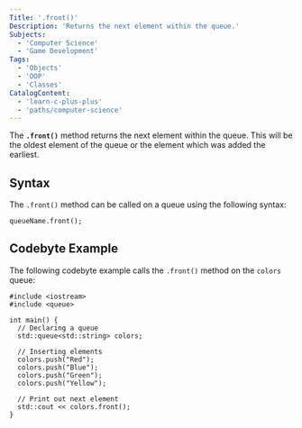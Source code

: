 ```yaml
---
Title: '.front()'
Description: 'Returns the next element within the queue.'
Subjects:
  - 'Computer Science'
  - 'Game Development'
Tags:
  - 'Objects'
  - 'OOP'
  - 'Classes'
CatalogContent:
  - 'learn-c-plus-plus'
  - 'paths/computer-science'
---
```


The **`.front()`** method returns the next element within the queue. This will be the oldest element of the queue or the element which was added the earliest.

## Syntax

The `.front()` method can be called on a queue using the following syntax:

```pseudo
queueName.front();
```

## Codebyte Example

The following codebyte example calls the `.front()` method on the `colors` queue:

```codebyte/cpp
#include <iostream>
#include <queue>

int main() {
  // Declaring a queue
  std::queue<std::string> colors;

  // Inserting elements
  colors.push("Red");
  colors.push("Blue");
  colors.push("Green");
  colors.push("Yellow");

  // Print out next element
  std::cout << colors.front();
}
```
